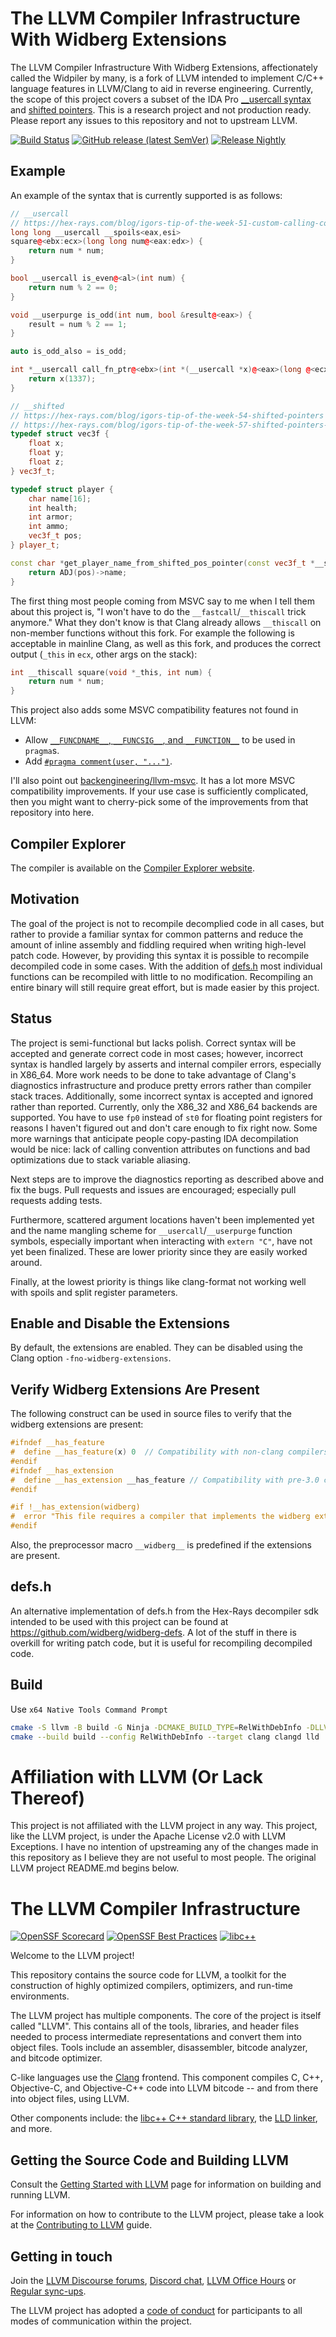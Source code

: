 # The LLVM Compiler Infrastructure With Widberg Extensions

The LLVM Compiler Infrastructure With Widberg Extensions, affectionately called
the Widpiler by many, is a fork of LLVM intended to implement C/C++ language features in
LLVM/Clang to aid in reverse engineering. Currently, the scope of this project
covers a subset of the IDA Pro [__usercall syntax](https://github.com/widberg/llvm-project-widberg-extensions/wiki/User‐Defined-Calling-Conventions)
and [shifted pointers](https://github.com/widberg/llvm-project-widberg-extensions/wiki/Shifted-Pointers).
This is a research project and not production ready. Please report any issues to
this repository and not to upstream LLVM.

[![Build Status](https://github.com/widberg/llvm-project-widberg-extensions/actions/workflows/widberg-build.yml/badge.svg?branch=main)](https://github.com/widberg/llvm-project-widberg-extensions/actions/workflows/widberg-build.yml)
[![GitHub release (latest SemVer)](https://img.shields.io/github/v/release/widberg/llvm-project-widberg-extensions)](https://github.com/widberg/llvm-project-widberg-extensions/releases)
[![Release Nightly](https://img.shields.io/badge/release-nightly-5e025f?labelColor=301934)](https://nightly.link/widberg/llvm-project-widberg-extensions/workflows/widberg-build/main)

## Example

An example of the syntax that is currently supported is as follows:

```cpp
// __usercall
// https://hex-rays.com/blog/igors-tip-of-the-week-51-custom-calling-conventions
long long __usercall __spoils<eax,esi>
square@<ebx:ecx>(long long num@<eax:edx>) {
    return num * num;
}

bool __usercall is_even@<al>(int num) {
    return num % 2 == 0;
}

void __userpurge is_odd(int num, bool &result@<eax>) {
    result = num % 2 == 1;
}

auto is_odd_also = is_odd;

int *__usercall call_fn_ptr@<ebx>(int *(__usercall *x)@<eax>(long @<ecx>)@<edx>) {
    return x(1337);
}

// __shifted
// https://hex-rays.com/blog/igors-tip-of-the-week-54-shifted-pointers
// https://hex-rays.com/blog/igors-tip-of-the-week-57-shifted-pointers-2
typedef struct vec3f {
    float x;
    float y;
    float z;
} vec3f_t;

typedef struct player {
    char name[16];
    int health;
    int armor;
    int ammo;
    vec3f_t pos;
} player_t;

const char *get_player_name_from_shifted_pos_pointer(const vec3f_t *__shifted(player_t, 0x1C) pos) {
    return ADJ(pos)->name;
}
```

The first thing most people coming from MSVC say to me when I tell them
about this project is, "I won't have to do the `__fastcall`/`__thiscall` trick
anymore." What they don't know is that Clang already allows `__thiscall` on
non-member functions without this fork. For example the following is
acceptable in mainline Clang, as well as this fork, and produces the correct
output (`_this` in `ecx`, other args on the stack):

```cpp
int __thiscall square(void *_this, int num) {
    return num * num;
}
```

This project also adds some MSVC compatibility features not found in LLVM:
* Allow [`__FUNCDNAME__`, `__FUNCSIG__`, and `__FUNCTION__`](https://learn.microsoft.com/en-us/cpp/preprocessor/predefined-macros?view=msvc-170) to be used in `pragma`s.
* Add [`#pragma comment(user, "...")`](https://learn.microsoft.com/en-us/cpp/preprocessor/comment-c-cpp?view=msvc-170).

I'll also point out [backengineering/llvm-msvc](https://github.com/backengineering/llvm-msvc). It has a lot more MSVC compatibility improvements. If your use case is sufficiently complicated, then you might want to cherry-pick some of the improvements from that repository into here.

## Compiler Explorer

The compiler is available on the [Compiler Explorer website](https://godbolt.org/z/9TdsYGqG9).

## Motivation

The goal of the project is not to recompile decomplied code in all cases, but rather to provide a familiar syntax for common patterns and reduce the amount of inline assembly and fiddling required when writing high-level patch code. However, by providing this syntax it is possible to recompile decompiled code in some cases. With the addition of [defs.h](#defsh) most individual functions can be recompiled with little to no modification. Recompiling an entire binary will still require great effort, but is made easier by this project.

## Status

The project is semi-functional but lacks polish. Correct syntax will be accepted
and generate correct code in most cases; however, incorrect syntax is handled
largely by asserts and internal compiler errors, especially in X86_64. More work
needs to be done to take advantage of Clang's diagnostics infrastructure and
produce pretty errors rather than compiler stack traces. Additionally, some
incorrect syntax is accepted and ignored rather than reported. Currently, only
the X86_32 and X86_64 backends are supported. You have to use `fp0` instead of
`st0` for floating point registers for reasons I haven't figured out and don't
care enough to fix right now. Some more warnings that anticipate people
copy-pasting IDA decompilation would be nice: lack of calling convention
attributes on functions and bad optimizations due to stack variable aliasing.

Next steps are to improve the diagnostics reporting as described above and fix
the bugs. Pull requests and issues are encouraged; especially pull requests
adding tests.

Furthermore, scattered argument locations haven't been implemented yet and the
name mangling scheme for `__usercall`/`__userpurge` function symbols,
especially important when interacting with `extern "C"`, have not yet been
finalized. These are lower priority since they are easily worked around.

Finally, at the lowest priority is things like clang-format not working well
with spoils and split register parameters.

## Enable and Disable the Extensions

By default, the extensions are enabled. They can be disabled using the
Clang option `-fno-widberg-extensions`.

## Verify Widberg Extensions Are Present

The following construct can be used in source files to verify that the
widberg extensions are present:

```cpp
#ifndef __has_feature
#  define __has_feature(x) 0  // Compatibility with non-clang compilers.
#endif
#ifndef __has_extension
#  define __has_extension __has_feature // Compatibility with pre-3.0 compilers.
#endif

#if !__has_extension(widberg)
#  error "This file requires a compiler that implements the widberg extensions."
#endif
```

Also, the preprocessor macro `__widberg__` is predefined if the extensions are present.

## defs.h

An alternative implementation of defs.h from the Hex-Rays decompiler sdk intended to be used with this project can be found at https://github.com/widberg/widberg-defs. A lot of the stuff in there is overkill for writing patch code, but it is useful for recompiling decompiled code.

## Build

Use `x64 Native Tools Command Prompt`

```sh
cmake -S llvm -B build -G Ninja -DCMAKE_BUILD_TYPE=RelWithDebInfo -DLLVM_ENABLE_PROJECTS="clang;clang-tools-extra;lld" -DLLVM_ENABLE_ASSERTIONS=ON -DLLVM_TARGETS_TO_BUILD="X86" -DCMAKE_EXPORT_COMPILE_COMMANDS=ON
cmake --build build --config RelWithDebInfo --target clang clangd lld
```

# Affiliation with LLVM (Or Lack Thereof)

This project is not affiliated with the LLVM project in any way.
This project, like the LLVM project, is under the Apache License
v2.0 with LLVM Exceptions. I have no intention of upstreaming any
of the changes made in this repository as I believe they are not
useful to most people. The original LLVM project README.md begins
below.

# The LLVM Compiler Infrastructure

[![OpenSSF Scorecard](https://api.securityscorecards.dev/projects/github.com/llvm/llvm-project/badge)](https://securityscorecards.dev/viewer/?uri=github.com/llvm/llvm-project)
[![OpenSSF Best Practices](https://www.bestpractices.dev/projects/8273/badge)](https://www.bestpractices.dev/projects/8273)
[![libc++](https://github.com/llvm/llvm-project/actions/workflows/libcxx-build-and-test.yaml/badge.svg?branch=main&event=schedule)](https://github.com/llvm/llvm-project/actions/workflows/libcxx-build-and-test.yaml?query=event%3Aschedule)

Welcome to the LLVM project!

This repository contains the source code for LLVM, a toolkit for the
construction of highly optimized compilers, optimizers, and run-time
environments.

The LLVM project has multiple components. The core of the project is
itself called "LLVM". This contains all of the tools, libraries, and header
files needed to process intermediate representations and convert them into
object files. Tools include an assembler, disassembler, bitcode analyzer, and
bitcode optimizer.

C-like languages use the [Clang](https://clang.llvm.org/) frontend. This
component compiles C, C++, Objective-C, and Objective-C++ code into LLVM bitcode
-- and from there into object files, using LLVM.

Other components include:
the [libc++ C++ standard library](https://libcxx.llvm.org),
the [LLD linker](https://lld.llvm.org), and more.

## Getting the Source Code and Building LLVM

Consult the
[Getting Started with LLVM](https://llvm.org/docs/GettingStarted.html#getting-the-source-code-and-building-llvm)
page for information on building and running LLVM.

For information on how to contribute to the LLVM project, please take a look at
the [Contributing to LLVM](https://llvm.org/docs/Contributing.html) guide.

## Getting in touch

Join the [LLVM Discourse forums](https://discourse.llvm.org/), [Discord
chat](https://discord.gg/xS7Z362),
[LLVM Office Hours](https://llvm.org/docs/GettingInvolved.html#office-hours) or
[Regular sync-ups](https://llvm.org/docs/GettingInvolved.html#online-sync-ups).

The LLVM project has adopted a [code of conduct](https://llvm.org/docs/CodeOfConduct.html) for
participants to all modes of communication within the project.
